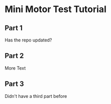 # Mini Motor Test Tutorial

## Part 1

Has the repo updated?

## Part 2

More Text

## Part 3

Didn't have a third part before